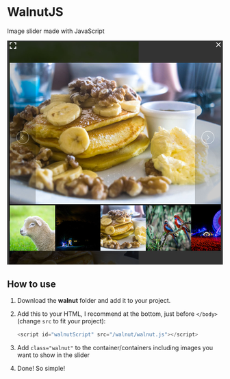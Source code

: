 # WalnutJS

Image slider made with JavaScript

![Screen shot](screen_shot.jpg)

## How to use

1. Download the __walnut__ folder and add it to your project.

2. Add this to your HTML, I recommend at the bottom, just before `</body>` (change `src` to fit your project):
	```javascript
	<script id="walnutScript" src="/walnut/walnut.js"></script>
	```
3. Add `class="walnut"` to the container/containers including images you want to show in the slider

4. Done! So simple!